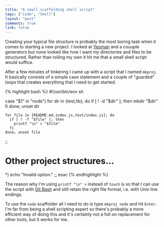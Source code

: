 ```yaml
---
title: "A small scaffolding shell script"
tags: ["Code", "Shell"]
layout: "post"
comments: true
link: false
---
```


Creating your typical file structure is probably the most boring task when it
comes to starting a new project. I looked at [Yeoman](http://yeoman.io/) and
a couuple generators but none looked like how I want my directories and files to
be structured. Rather than rolling my own it hit me that a small shell script
would suffice.

After a few minutes of tinkering I came up with a script that I named `mkproj`.
It basically consists of a simple case statement and a couple of "guarded" loops
that creates everything that I need to get started.

{% highlight bash %}
#!/usr/bin/env sh

case "$1" in
  "node")
    for dir in {test,lib}; do
      if [ ! -d "$dir" ]; then
        mkdir "$dir"
      fi
    done; unset dir

    for file in {README.md,index.js,test/index.js}; do
      if [ ! -f "$file" ]; then
        printf "\n" > "$file"
      fi
    done; unset file
  ;;
  # Other project structures...
  *)
    echo "Invalid option."
  ;;
esac
{% endhighlight %}

The reason why I'm using `printf "\n" >` instead of `touch` is so that I can use
the script with [Git Bash](http://msysgit.github.io/#bash) and still retain the
right file format, i.e. with Unix line endings.

To use the `node` scaffolder all I need to do is type `mkproj node` and hit
`Enter`. I'm far from being a shell scripting expert so there's probably a more
efficient way of doing this and it's certainly not a full on replacement for
other tools, but it works for me.
